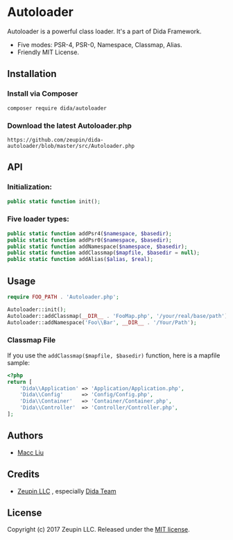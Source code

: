 # Autoloader

Autoloader is a powerful class loader. It's a part of Dida Framework.

* Five modes: PSR-4, PSR-0, Namespace, Classmap, Alias.
* Friendly MIT License.

## Installation

### Install via Composer

```
composer require dida/autoloader
```

### Download the latest Autoloader.php

```
https://github.com/zeupin/dida-autoloader/blob/master/src/Autoloader.php
```

## API

### Initialization:

```php
public static function init();
```

### Five loader types:

```php
public static function addPsr4($namespace, $basedir);
public static function addPsr0($namespace, $basedir);
public static function addNamespace($namespace, $basedir);
public static function addClassmap($mapfile, $basedir = null);
public static function addAlias($alias, $real);
```

## Usage

```php
require FOO_PATH . 'Autoloader.php';

Autoloader::init();
Autoloader::addClassmap(__DIR__ . 'FooMap.php', '/your/real/base/path');
Autoloader::addNamespace('Foo\\Bar', __DIR__ . '/Your/Path');
```

### Classmap File

If you use the `addClassmap($mapfile, $basedir)` function, here is a mapfile sample:

```php
<?php
return [
    'Dida\\Application' => 'Application/Application.php',
    'Dida\\Config'      => 'Config/Config.php',
    'Dida\\Container'   => 'Container/Container.php',
    'Dida\\Controller'  => 'Controller/Controller.php',
];
```

## Authors

* [Macc Liu](https://github.com/maccliu)

## Credits

* [Zeupin LLC](http://zeupin.com) , especially [Dida Team](http://dida.zeupin.com)

## License

Copyright (c) 2017 Zeupin LLC. Released under the [MIT license](LICENSE).